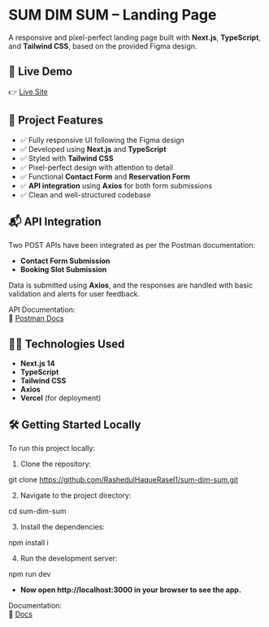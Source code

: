 # SUM DIM SUM – Landing Page

A responsive and pixel-perfect landing page built with **Next.js**, **TypeScript**, and **Tailwind CSS**, based on the provided Figma design.

## 🚀 Live Demo

👉 [Live Site](https://sum-dim-sum-beta.vercel.app/)

## 📁 Project Features

- ✅ Fully responsive UI following the Figma design
- ✅ Developed using **Next.js** and **TypeScript**
- ✅ Styled with **Tailwind CSS**
- ✅ Pixel-perfect design with attention to detail
- ✅ Functional **Contact Form** and **Reservation Form**
- ✅ **API integration** using **Axios** for both form submissions
- ✅ Clean and well-structured codebase

## 📬 API Integration

Two POST APIs have been integrated as per the Postman documentation:

- **Contact Form Submission**
- **Booking Slot Submission**

Data is submitted using **Axios**, and the responses are handled with basic validation and alerts for user feedback.

API Documentation:  
🔗 [Postman Docs](https://documenter.getpostman.com/view/44521901/2sB3B8stEP#e25d1597-dcc4-4c9d-bc6b-532d62d0489f)


## 🧑‍💻 Technologies Used

- **Next.js 14**
- **TypeScript**
- **Tailwind CSS**
- **Axios**
- **Vercel** (for deployment)

## 🛠️ Getting Started Locally

To run this project locally:

1. Clone the repository:

git clone https://github.com/RashedulHaqueRasel1/sum-dim-sum.git

2. Navigate to the project directory:

cd sum-dim-sum

3. Install the dependencies:

npm install i

4. Run the development server:

npm run dev

- **Now open http://localhost:3000 in your browser to see the app.**

 Documentation:  
🔗 [Docs](https://docs.google.com/document/d/17y265kasfb6hP74C6l-uoHghYx4uInauQq2ZqnbFORo/edit?tab=t.0)
